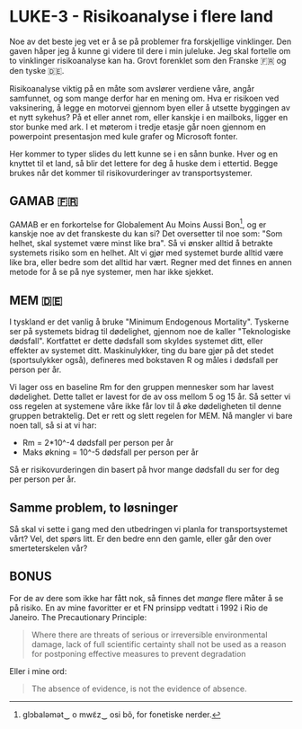 # LUKE-3 - Risikoanalyse i flere land

Noe av det beste jeg vet er å se på problemer fra forskjellige vinklinger. Den gaven håper jeg å kunne gi videre til dere i min juleluke.
Jeg skal fortelle om to vinklinger risikoanalyse kan ha. Grovt forenklet som den Franske 🇫🇷 og den tyske 🇩🇪.

Risikoanalyse viktig på en måte som avslører verdiene våre, angår samfunnet, og som mange derfor har en mening om.
Hva er risikoen ved vaksinering, å legge en motorvei gjennom byen eller å utsette byggingen av et nytt sykehus?
På et eller annet rom, eller kanskje i en mailboks, ligger en stor bunke med ark. I et møterom i tredje etasje går noen gjennom en powerpoint presentasjon med kule grafer og Microsoft fonter.

Her kommer to typer slides du lett kunne se i en sånn bunke. Hver og en knyttet til et land, så blir det lettere for deg å huske dem i ettertid. Begge brukes når det kommer til risikovurderinger av transportsystemer.

## GAMAB 🇫🇷

GAMAB er en forkortelse for Globalement Au Moins Aussi Bon[^1], og er kanskje noe av det franskeste du kan si?
Det oversetter til noe som: "Som helhet, skal systemet være minst like bra". Så vi ønsker alltid å betrakte systemets risiko som en helhet. Alt vi gjør med systemet burde alltid være like bra, eller bedre som det alltid har vært. Regner med det finnes en annen metode for å se på nye systemer, men har ikke sjekket.

## MEM 🇩🇪

I tyskland er det vanlig å bruke "Minimum Endogenous Mortality". Tyskerne ser på systemets bidrag til dødelighet, gjennom noe de kaller "Teknologiske dødsfall". Kortfattet er dette dødsfall som skyldes systemet ditt, eller effekter av systemet ditt. Maskinulykker, ting du bare gjør på det stedet (sportsulykker også), defineres med bokstaven R og måles i dødsfall per person per år.

Vi lager oss en baseline Rm for den gruppen mennesker som har lavest dødelighet. Dette tallet er lavest for de av oss mellom 5 og 15 år.
Så setter vi oss regelen at systemene våre ikke får lov til å øke dødeligheten til denne gruppen betraktelig. Det er rett og slett regelen for MEM. Nå mangler vi bare noen tall, så si at vi har:

- Rm = 2\*10^-4 dødsfall per person per år
- Maks økning = 10^-5 dødsfall per person per år

Så er risikovurderingen din basert på hvor mange dødsfall du ser for deg per person per år.

## Samme problem, to løsninger

Så skal vi sette i gang med den utbedringen vi planla for transportsystemet vårt? Vel, det spørs litt. Er den bedre enn den gamle, eller går den over smerteterskelen vår?

## BONUS

For de av dere som ikke har fått nok, så finnes det _mange_ flere måter å se på risiko. En av mine favoritter er et FN prinsipp vedtatt i 1992 i Rio de Janeiro. The Precautionary Principle:

> Where there are threats of serious or irreversible environmental
> damage, lack of full scientific certainty shall not be used as a
> reason for postponing effective measures to prevent degradation

Eller i mine ord:

> The absence of evidence, is not the evidence of absence.

[^1]: glɔbaləmət‿ o mwɛ̃z‿ osi bõ, for fonetiske nerder.
